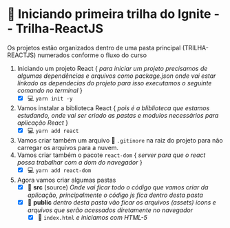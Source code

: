 # 🚀 Iniciando primeira trilha do Ignite -- Trilha-ReactJS

Os projetos estão organizados dentro de uma pasta principal (TRILHA-REACTJS) numerados conforme o fluxo do curso

1. Iniciando um projeto React { _para iniciar um projeto precisamos de algumas dependências e arquivos como package.json onde vai estar linkado as dependecias do projeto para isso executamos o seguinte comando no terminal_ }
   - [x] 💻 `yarn init -y`
1. Vamos instalar a biblioteca React { _pois é a bliblioteca que estamos estudando, onde vai ser criado as pastas e modulos necessários para aplicação React_ }
   - [x] 💻 `yarn add react`
1. Vamos criar também um arquivo 📄 `.gitinore` na raiz do projeto para não carregar os arquivos para a nuvem.
1. Vamos criar também o pacote `react-dom` { _server para que o react possa trabalhar com a dom do navegador_ }
   - [x] 💻 `yarn add react-dom`
1. Agora vamos criar algumas pastas
   - [x] 📁 **src** (source) _Onde vai ficar todo o código que vamos criar da aplicação, principalmente o código js fica dentro desta pasta_
   - [x] 📁 **public** _dentro desta pasta vão ficar os arquivos (assets) icons e arquivos que serão acessados diretamente no navegador_
     - [x] 📄 `index.html` _e iniciamos com HTML-5_
